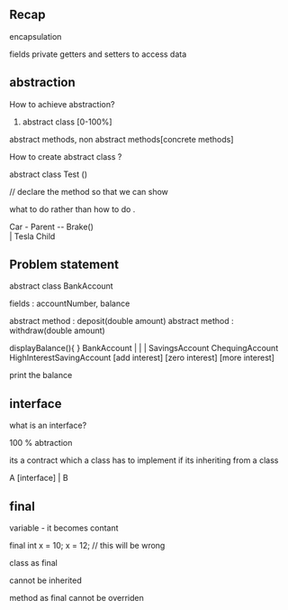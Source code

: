 ## Recap 


encapsulation 

fields private 
getters and setters to access data 



## abstraction 

How to achieve abstraction?
1. abstract class  [0-100%]

abstract methods, non abstract methods[concrete methods]


How to create abstract class ?




abstract class Test ()

// declare the method so that we can show 

what to do 
rather than how to do .



  Car    - Parent
-- Brake()   
  |
Tesla      Child 
## Problem statement 
abstract class BankAccount

fields : accountNumber, balance

abstract method : deposit(double amount)
abstract method : withdraw(double amount)

displayBalance(){
}
                        BankAccount
    |                           |                 |
SavingsAccount              ChequingAccount      HighInterestSavingAccount
[add interest]              [zero interest]        [more interest]

print the balance 


## interface
what is an interface? 

100 % abtraction 

its a contract which a class has to implement if its inheriting from a class 

   A  [interface]
   |
   B 
 


## final
variable - it becomes contant 

final int x = 10;
x = 12;  // this will be wrong



class as final 

cannot be inherited 

method as final 
cannot be overriden 

















